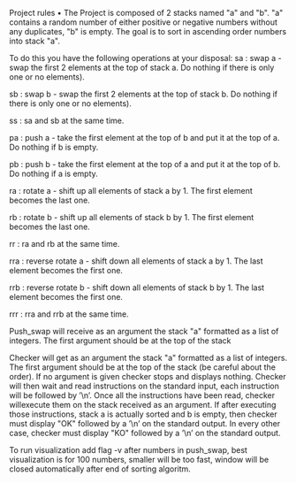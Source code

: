 Project rules
• The Project is composed of 2 stacks named "a" and "b".
"a" contains a random number of either positive or negative numbers without
any duplicates, "b" is empty. The goal is to sort in ascending order numbers
into stack "a".

 To do this you have the following operations at your disposal:
sa : swap a - swap the first 2 elements at the top of stack a. Do nothing if there
is only one or no elements).

sb : swap b - swap the first 2 elements at the top of stack b. Do nothing if there
is only one or no elements).

ss : sa and sb at the same time.

pa : push a - take the first element at the top of b and put it at the top of a. Do
nothing if b is empty.

pb : push b - take the first element at the top of a and put it at the top of b. Do
nothing if a is empty.

ra : rotate a - shift up all elements of stack a by 1. The first element becomes
the last one.

rb : rotate b - shift up all elements of stack b by 1. The first element becomes
the last one.

rr : ra and rb at the same time.

rra : reverse rotate a - shift down all elements of stack a by 1. The last element
becomes the first one.

rrb : reverse rotate b - shift down all elements of stack b by 1. The last element
becomes the first one.

rrr : rra and rrb at the same time.

  Push_swap will receive as an argument the stack "a" formatted as a list of integers.
The first argument should be at the top of the stack
 
  Checker will get as an argument the stack "a" formatted as a list of integers. 
The first argument should be at the top of the stack (be careful about the order). If 
no argument is given checker stops and displays nothing. Checker will then wait and 
read instructions on the standard input, each instruction will be followed by ’\n’. 
Once all the instructions have been read, checker willexecute them on the stack received 
as an argument. If after executing those instructions, stack a is actually sorted and b 
is empty, then checker must display "OK" followed by a ’\n’ on the standard output. In every
other case, checker must display "KO" followed by a ’\n’ on the standard output.

  To run visualization add flag -v after numbers in push_swap, best visualization is for 100
numbers, smaller will be too fast, window will be closed automatically after end of sorting
algoritm.

